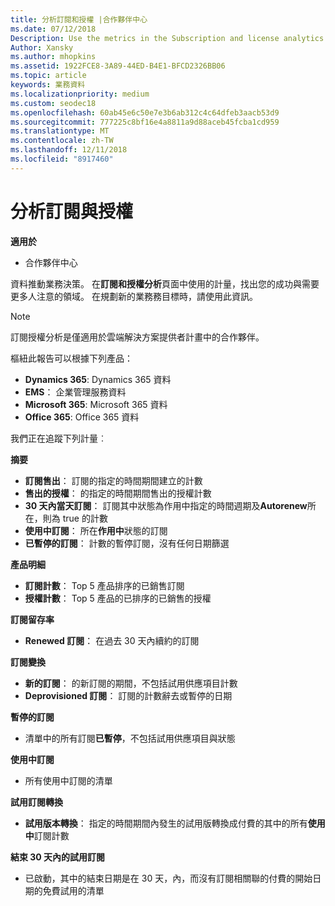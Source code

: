```yaml
---
title: 分析訂閱和授權 |合作夥伴中心
ms.date: 07/12/2018
Description: Use the metrics in the Subscription and license analytics page to identify your successes and areas that need more attention.
Author: Xansky
ms.author: mhopkins
ms.assetid: 1922FCE8-3A89-44ED-B4E1-BFCD2326BB06
ms.topic: article
keywords: 業務資料
ms.localizationpriority: medium
ms.custom: seodec18
ms.openlocfilehash: 60ab45e6c50e7e3b6ab312c4c64dfeb3aacb53d9
ms.sourcegitcommit: 777225c8bf16e4a8811a9d88aceb45fcba1cd959
ms.translationtype: MT
ms.contentlocale: zh-TW
ms.lasthandoff: 12/11/2018
ms.locfileid: "8917460"
---
```

# <a name="analyze-subscriptions-and-licenses"></a>分析訂閱與授權 

**適用於**

- 合作夥伴中心

資料推動業務決策。 在**訂閱和授權分析**頁面中使用的計量，找出您的成功與需要更多人注意的領域。 在規劃新的業務務目標時，請使用此資訊。

> [!NOTE]
> 訂閱授權分析是僅適用於雲端解決方案提供者計畫中的合作夥伴。


樞紐此報告可以根據下列產品：

 - **Dynamics 365**: Dynamics 365 資料  
 - **EMS**： 企業管理服務資料  
 - **Microsoft 365**: Microsoft 365 資料  
 - **Office 365**: Office 365 資料  


我們正在追蹤下列計量︰

**摘要**  
 - **訂閱售出**： 訂閱的指定的時間期間建立的計數  
 - **售出的授權**： 的指定的時間期間售出的授權計數   
 - **30 天內當天訂閱**： 訂閱其中狀態為作用中指定的時間週期及**Autorenew**所在，則為 true 的計數
 - **使用中訂閱**： 所在**作用中**狀態的訂閱  
 - **已暫停的訂閱**： 計數的暫停訂閱，沒有任何日期篩選  

**產品明細**  
 - **訂閱計數**： Top 5 產品排序的已銷售訂閱  
 - **授權計數**： Top 5 產品的已排序的已銷售的授權

**訂閱留存率**
 - **Renewed 訂閱**： 在過去 30 天內續約的訂閱  

**訂閱變換**  
 - **新的訂閱**： 的新訂閱的期間，不包括試用供應項目計數  
 - **Deprovisioned 訂閱**： 訂閱的計數辭去或暫停的日期  

**暫停的訂閱**  
 - 清單中的所有訂閱**已暫停**，不包括試用供應項目與狀態  
  
**使用中訂閱**
 - 所有使用中訂閱的清單  

**試用訂閱轉換**  
 - **試用版本轉換**： 指定的時間期間內發生的試用版轉換成付費的其中的所有**使用中**訂閱計數  

**結束 30 天內的試用訂閱**  
 - 已啟動，其中的結束日期是在 30 天，內，而沒有訂閱相關聯的付費的開始日期的免費試用的清單  

  